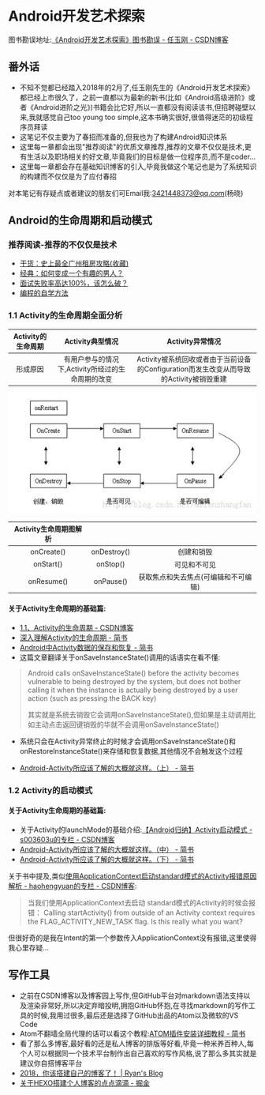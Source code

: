 # Android开发艺术探索
图书勘误地址:[《Android开发艺术探索》图书勘误 - 任玉刚 - CSDN博客]( http://blog.csdn.net/singwhatiwanna/article/details/48439621)

## 番外话
* 不知不觉都已经踏入2018年的2月了,任玉刚先生的《Android开发艺术探索》都已经上市很久了，之前一直都以为最新的新书(比如《Android高级进阶》或者《Android进阶之光》)书籍会比它好,所以一直都没有阅读该书,但招聘碰壁以来,我就感觉自己too young too simple,这本书确实很好,很值得迷茫的初级程序员拜读
* 这笔记不仅主要为了春招而准备的,但我也为了构建Android知识体系
* 这里每一章都会出现"推荐阅读"的优质文章推荐,推荐的文章不仅仅是技术,更有生活以及职场相关的好文章,毕竟我们的目标是做一位程序员,而不是coder...
* 这里每一章都会存在基础知识博客的引入,毕竟我做这个笔记也是为了系统知识的构建而不仅仅是为了应付春招

对本笔记有存疑点或者建议的朋友们可Email我:3421448373@qq.com(杨晓)

## Android的生命周期和启动模式

### 推荐阅读-推荐的不仅仅是技术
* [干货：史上最全广州租房攻略(收藏) ](https://mp.weixin.qq.com/s/NYjd1VWQPwjstRnYav94yg)
* [经典：如何变成一个有趣的男人？](https://mp.weixin.qq.com/s/Y56ml4ib1rpDda-u3RL7Cg)
* [面试失败率高达100%，该怎么破？](https://mp.weixin.qq.com/s/PmmUup4qN5mfoIkpXDjWXQ)
* [编程的自学方法](http://mp.weixin.qq.com/s/dsBoZHfsb97owCKiQVIF6g)


### 1.1 Activity的生命周期全面分析
| Activity的生命周期 | Activity典型情况 | Activity异常情况 |
| :------------: |:-----------:| :-----:|
| 形成原因 | 有用户参与的情况下,Activity所经过的生命周期的改变 | Activity被系统回收或者由于当前设备的Configuration而发生改变从而导致的Activity被销毁重建 |

![Activity生命周期图](./activity_lifestyle_pic.png)

|  Activity生命周期图解析 | | |
| :------------: |:-----------:| :-----:|
| onCreate()| onDestroy() | 创建和销毁 |
| onStart() | onStop() | 可见和不可见 |
| onResume()  | onPause()  | 获取焦点和失去焦点(可编辑和不可编辑)  |



#### 关于Activity生命周期的基础篇:
* [1.1、Activity的生命周期 - CSDN博客]( http://blog.csdn.net/lonelyroamer/article/details/8927940)
* [深入理解Activity的生命周期 - 简书]( https://www.jianshu.com/p/fb44584daee3)
* [Android中Activity数据的保存和恢复 - 简书](https://www.jianshu.com/p/6622434511f7)
 * 这篇文章翻译关于onSaveInstanceState()调用的话语实在看不懂:
  > Android calls onSaveInstanceState() before the activity becomes vulnerable   to being destroyed by the system, but does not bother calling it when the instance is actually being destroyed by a user action (such as pressing the BACK key)
  >
  > 其实就是系统去销毁它会调用onSaveInstanceState(),但如果是主动调用比如主动点击返回键销毁的华就不会调用onSaveInstanceState()

  * 系统只会在Activity异常终止的时候才会调用onSaveInstanceState()和onRestoreInstanceState()来存储和恢复数据,其他情况不会触发这个过程

* [Android-Activity所应该了解的大概就这样。（上） - 简书]( https://www.jianshu.com/p/33d0a0abd990)

### 1.2 Activity的启动模式



#### 关于Activity生命周期的基础篇:
* 关于Activity的launchMode的基础介绍:[【Android归纳】Activity启动模式 - s003603u的专栏 - CSDN博客]( http://blog.csdn.net/s003603u/article/details/47056379)
* [Android-Activity所应该了解的大概就这样。（中） - 简书]( https://www.jianshu.com/p/c7889a533050)
* [Android-Activity所应该了解的大概就这样。（下） - 简书]( https://www.jianshu.com/p/931df8420e2f)



关于书中提及,类似[使用ApplicationContext启动standard模式的Activity报错原因解析 - haohengyuan的专栏 - CSDN博客]( http://blog.csdn.net/haohengyuan/article/details/51898448):
>当我们使用ApplicationContext去启动 standard模式的Activity的时候会报错：
Calling startActivity() from outside of an Activity context requires the FLAG_ACTIVITY_NEW_TASK flag. Is this really what you want?

但很好奇的是我在Intent的第一个参数传入ApplicationContext没有报错,这里使得我心里存疑...





## 写作工具
* 之前在CSDN博客以及博客园上写作,但GitHub平台对markdown语法支持以及渲染非常好,所以决定弃暗投明,拥抱GitHub怀抱,在寻找markdown的写作工具的时候,我用过很多,最后还是选择了GitHub出品的Atom以及微软的VS Code
 * Atom不翻墙全局代理的话可以看这个教程:[ATOM插件安装详细教程 - 简书 ](https://www.jianshu.com/p/b4e80ed3a304)
* 看了那么多博客,最好看的还是私人博客的排版等好看,毕竟一种米养百种人,每个人可以根据同一个技术平台制作出自己喜欢的写作风格,说了那么多其实就是建议你自搭博客平台
 * [2018，你该搭建自己的博客了！ | Ryan's Blog](http://ryane.top/2018/01/10/2018%EF%BC%8C%E4%BD%A0%E8%AF%A5%E6%90%AD%E5%BB%BA%E8%87%AA%E5%B7%B1%E7%9A%84%E5%8D%9A%E5%AE%A2%E4%BA%86%EF%BC%81/)
 * [关于HEXO搭建个人博客的点点滴滴 - 掘金](https://juejin.im/post/5a6ee00ef265da3e4b770ac1)
